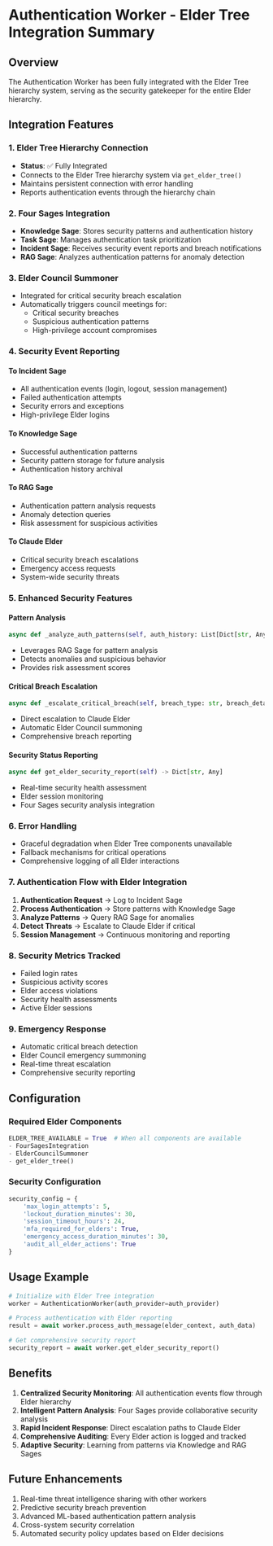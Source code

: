 # Authentication Worker - Elder Tree Integration Summary

## Overview
The Authentication Worker has been fully integrated with the Elder Tree hierarchy system, serving as the security gatekeeper for the entire Elder hierarchy.

## Integration Features

### 1. Elder Tree Hierarchy Connection
- **Status**: ✅ Fully Integrated
- Connects to the Elder Tree hierarchy system via `get_elder_tree()`
- Maintains persistent connection with error handling
- Reports authentication events through the hierarchy chain

### 2. Four Sages Integration
- **Knowledge Sage**: Stores security patterns and authentication history
- **Task Sage**: Manages authentication task prioritization
- **Incident Sage**: Receives security event reports and breach notifications
- **RAG Sage**: Analyzes authentication patterns for anomaly detection

### 3. Elder Council Summoner
- Integrated for critical security breach escalation
- Automatically triggers council meetings for:
  - Critical security breaches
  - Suspicious authentication patterns
  - High-privilege account compromises

### 4. Security Event Reporting

#### To Incident Sage
- All authentication events (login, logout, session management)
- Failed authentication attempts
- Security errors and exceptions
- High-privilege Elder logins

#### To Knowledge Sage
- Successful authentication patterns
- Security pattern storage for future analysis
- Authentication history archival

#### To RAG Sage
- Authentication pattern analysis requests
- Anomaly detection queries
- Risk assessment for suspicious activities

#### To Claude Elder
- Critical security breach escalations
- Emergency access requests
- System-wide security threats

### 5. Enhanced Security Features

#### Pattern Analysis
```python
async def _analyze_auth_patterns(self, auth_history: List[Dict[str, Any]]) -> Dict[str, Any]
```
- Leverages RAG Sage for pattern analysis
- Detects anomalies and suspicious behavior
- Provides risk assessment scores

#### Critical Breach Escalation
```python
async def _escalate_critical_breach(self, breach_type: str, breach_details: Dict[str, Any])
```
- Direct escalation to Claude Elder
- Automatic Elder Council summoning
- Comprehensive breach reporting

#### Security Status Reporting
```python
async def get_elder_security_report(self) -> Dict[str, Any]
```
- Real-time security health assessment
- Elder session monitoring
- Four Sages security analysis integration

### 6. Error Handling
- Graceful degradation when Elder Tree components unavailable
- Fallback mechanisms for critical operations
- Comprehensive logging of all Elder interactions

### 7. Authentication Flow with Elder Integration

1. **Authentication Request** → Log to Incident Sage
2. **Process Authentication** → Store patterns with Knowledge Sage
3. **Analyze Patterns** → Query RAG Sage for anomalies
4. **Detect Threats** → Escalate to Claude Elder if critical
5. **Session Management** → Continuous monitoring and reporting

### 8. Security Metrics Tracked
- Failed login rates
- Suspicious activity scores
- Elder access violations
- Security health assessments
- Active Elder sessions

### 9. Emergency Response
- Automatic critical breach detection
- Elder Council emergency summoning
- Real-time threat escalation
- Comprehensive security reporting

## Configuration

### Required Elder Components
```python
ELDER_TREE_AVAILABLE = True  # When all components are available
- FourSagesIntegration
- ElderCouncilSummoner
- get_elder_tree()
```

### Security Configuration
```python
security_config = {
    'max_login_attempts': 5,
    'lockout_duration_minutes': 30,
    'session_timeout_hours': 24,
    'mfa_required_for_elders': True,
    'emergency_access_duration_minutes': 30,
    'audit_all_elder_actions': True
}
```

## Usage Example

```python
# Initialize with Elder Tree integration
worker = AuthenticationWorker(auth_provider=auth_provider)

# Process authentication with Elder reporting
result = await worker.process_auth_message(elder_context, auth_data)

# Get comprehensive security report
security_report = await worker.get_elder_security_report()
```

## Benefits

1. **Centralized Security Monitoring**: All authentication events flow through Elder hierarchy
2. **Intelligent Pattern Analysis**: Four Sages provide collaborative security analysis
3. **Rapid Incident Response**: Direct escalation paths to Claude Elder
4. **Comprehensive Auditing**: Every Elder action is logged and tracked
5. **Adaptive Security**: Learning from patterns via Knowledge and RAG Sages

## Future Enhancements

1. Real-time threat intelligence sharing with other workers
2. Predictive security breach prevention
3. Advanced ML-based authentication pattern analysis
4. Cross-system security correlation
5. Automated security policy updates based on Elder decisions
